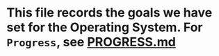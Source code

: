 
# This file records the goals we have set for the Operating System. For `Progress`, see [PROGRESS.md][1]


[1]: https://github.com/nbrgdevelopers41/nbrg-os/blob/main/PROGRESS.md
